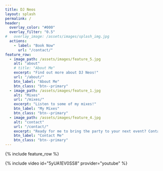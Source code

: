 ```yaml
---
title: DJ Neos
layout: splash
permalink: /
header:
  overlay_color: "#000"
  overlay_filter: "0.5"
#   overlay_image: /assets/images/splash_img.jpg
  actions:
    - label: "Book Now"
      url: "/contact/"
feature_row:
  - image_path: /assets/images/feature_5.jpg
    alt: "about"
    # title: "About Me"
    excerpt: "Find out more about DJ Neos!"
    url: "/about/"
    btn_label: "About Me"
    btn_class: "btn--primary"
  - image_path: /assets/images/feature_1.jpg
    alt: "Mixes"
    url: "/mixes/"
    excerpt: "Listen to some of my mixes!"
    btn_label: "My Mixes"
    btn_class: "btn--primary"
  - image_path: /assets/images/feature_4.jpg
    alt: "contact"
    url: "/contact/"
    excerpt: "Ready for me to bring the party to your next event? Contact me today!"
    btn_label: "Contact Me"
    btn_class: "btn--primary"
---
```





{% include feature_row %}

{% include video id="5yUA1EV0SS8" provider="youtube" %}
